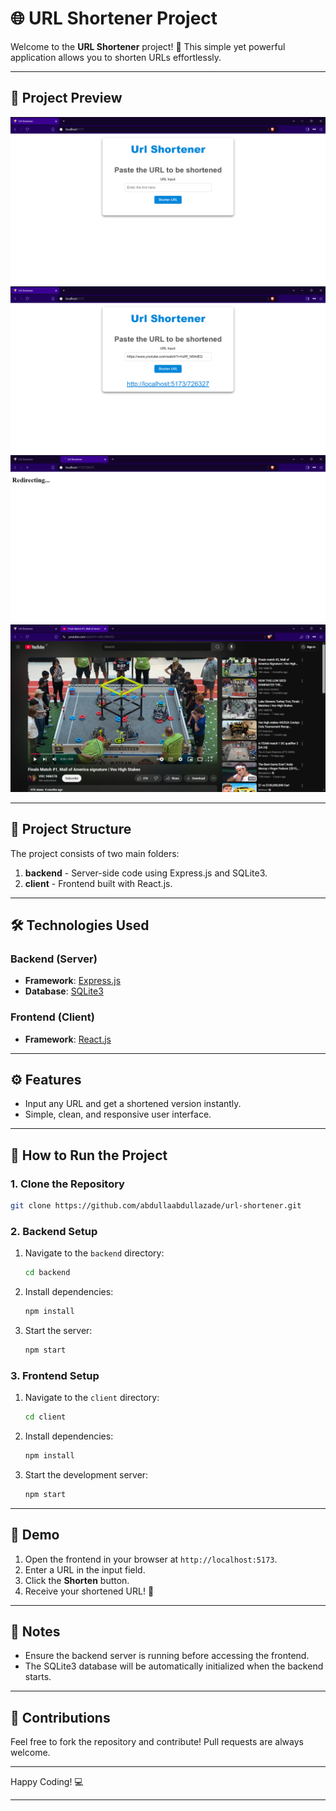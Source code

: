 # 🌐 URL Shortener Project

Welcome to the **URL Shortener** project! 🚀 This simple yet powerful application allows you to shorten URLs effortlessly.

---

## 📸 Project Preview

![Project Preview](./images/1.png)  
![Preview 2](./images/2.png)  
![Preview 3](./images/3.png)  
![Preview 4](./images/4.png)

---

## 📂 Project Structure

The project consists of two main folders:  

1. **backend** - Server-side code using Express.js and SQLite3.  
2. **client** - Frontend built with React.js.

---

## 🛠️ Technologies Used

### Backend (Server)
- **Framework**: [Express.js](https://expressjs.com/)
- **Database**: [SQLite3](https://www.sqlite.org/index.html)

### Frontend (Client)
- **Framework**: [React.js](https://reactjs.org/)

---

## ⚙️ Features

- Input any URL and get a shortened version instantly.  
- Simple, clean, and responsive user interface.

---

## 🚀 How to Run the Project

### 1. Clone the Repository
```bash
git clone https://github.com/abdullaabdullazade/url-shortener.git
```

### 2. Backend Setup
1. Navigate to the `backend` directory:
   ```bash
   cd backend
   ```
2. Install dependencies:
   ```bash
   npm install
   ```
3. Start the server:
   ```bash
   npm start
   ```

### 3. Frontend Setup
1. Navigate to the `client` directory:
   ```bash
   cd client
   ```
2. Install dependencies:
   ```bash
   npm install
   ```
3. Start the development server:
   ```bash
   npm start
   ```

---

## 📸 Demo
1. Open the frontend in your browser at `http://localhost:5173`.  
2. Enter a URL in the input field.  
3. Click the **Shorten** button.  
4. Receive your shortened URL! 🎉

---

## 📝 Notes

- Ensure the backend server is running before accessing the frontend.  
- The SQLite3 database will be automatically initialized when the backend starts.

---

## 🤝 Contributions

Feel free to fork the repository and contribute! Pull requests are always welcome.

---

Happy Coding! 💻

---

